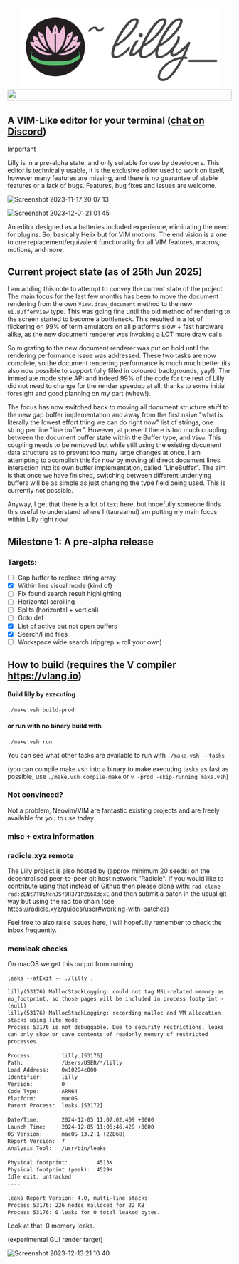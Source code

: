 <div align="center">
  <img src="docs/lilly-banner.png" width="445.4" alt="Lilly">
  <img src="https://github.com/tauraamui/lilly/assets/3159648/270286b3-67a6-48ca-9b9c-4566f605ec66" width="100%" height="25px">
</div>

## A VIM-Like editor for your terminal (<a href="https://discord.gg/N4UG2TfDfd">chat on Discord</a>)

> [!IMPORTANT]
> Lilly is in a pre-alpha state, and only suitable for use by developers.
> This editor is technically usable, it is the exclusive editor used to work on itself,
> however many features are missing, and there is no guarantee of stable features or a lack of bugs.
> Features, bug fixes and issues are welcome.

![Screenshot 2023-11-17 20 07 13](https://github.com/tauraamui/lilly/assets/3159648/12e893ce-0120-4eb4-9d54-71b1a076832c)

![Screenshot 2023-12-01 21 01 45](https://github.com/tauraamui/lilly/assets/3159648/e9023db2-0214-49e1-baad-9a75aa22d291)

An editor designed as a batteries included experience, eliminating the need for plugins. So, basically Helix but for VIM
motions. The end vision is a one to one replacement/equivalent functionality for all VIM features, macros, motions, and more.

## Current project state (as of 25th Jun 2025)

I am adding this note to attempt to convey the current state of the project. The main focus for the last few months has been
to move the document rendering from the own `View.draw_document` method to the new `ui.BufferView` type. This was going fine
until the old method of rendering to the screen started to become a bottleneck. This resulted in a lot of flickering on 99% of term
emulators on all platforms slow + fast hardware alike, as the new document renderer was invoking a LOT more draw calls.

So migrating to the new document renderer was put on hold until the rendering performance issue was addressed. These two tasks
are now complete, so the document rendering performance is much much better (its also now possible to support fully filled in coloured backgrounds, yay!).
The immediate mode style API and indeed 99% of the code for the rest of Lilly did not need to change for the render speedup at all,
thanks to some initial foresight and good planning on my part (whew!).

The focus has now switched back to moving all document structure stuff to the new gap buffer implementation and away from the first naive
"what is literally the lowest effort thing we can do right now" list of strings, one string per line "line buffer". However, at present there
is too much coupling between the document buffer state within the Buffer type, and `View`. This coupling needs to be removed but while still
using the existing document data structure as to prevent too many large changes at once. I am attempting to acomplish this for now by
moving all direct document lines interaction into its own buffer implementation, called "LineBuffer". The aim is that once we have finished,
switching between different underlying buffers will be as simple as just changing the type field being used. This is currently not possible.

Anyway, I get that there is a lot of text here, but hopefully someone finds this useful to understand where I (tauraamui) am putting my main
focus within Lilly right now.

## Milestone 1: A pre-alpha release

### Targets:

- [ ] Gap buffer to replace string array
- [x] Within line visual mode (kind of)
- [ ] Fix found search result highlighting
- [ ] Horizontal scrolling
- [ ] Splits (horizontal + vertical)
- [ ] Goto def
- [x] List of active but not open buffers
- [x] Search/Find files
- [ ] Workspace wide search (ripgrep + roll your own)

## How to build (requires the V compiler https://vlang.io)

#### Build lilly by executing
	./make.vsh build-prod

#### or run with no binary build with
	./make.vsh run

You can see what other tasks are available to run with `./make.vsh --tasks`

(you can compile make.vsh into a binary to make executing tasks as fast as possible, use `./make.vsh compile-make` or `v -prod -skip-running make.vsh`)

### Not convinced?

Not a problem, Neovim/VIM are fantastic existing projects and are freely available for you to use today.

### misc + extra information

### radicle.xyz remote

The Lilly project is also hosted by (approx minimum 20 seeds) on the decentralised peer-to-peer git host network "Radicle".
If you would like to contribute using that instead of Github then please clone with:
`rad clone rad:zENt7TUiNcnJSf9H371PZ66XdgxE` and then submit a patch in the usual git way but using the rad toolchain (see https://radicle.xyz/guides/user#working-with-patches)

Feel free to also raise issues here, I will hopefully remember to check the inbox frequently.


### memleak checks

On macOS we get this output from running:

`leaks --atExit -- ./lilly .`

```
lilly(53176) MallocStackLogging: could not tag MSL-related memory as no_footprint, so those pages will be included in process footprint - (null)
lilly(53176) MallocStackLogging: recording malloc and VM allocation stacks using lite mode
Process 53176 is not debuggable. Due to security restrictions, leaks can only show or save contents of readonly memory of restricted processes.

Process:         lilly [53176]
Path:            /Users/USER/*/lilly
Load Address:    0x10294c000
Identifier:      lilly
Version:         0
Code Type:       ARM64
Platform:        macOS
Parent Process:  leaks [53172]

Date/Time:       2024-12-05 11:07:02.409 +0000
Launch Time:     2024-12-05 11:06:46.429 +0000
OS Version:      macOS 13.2.1 (22D68)
Report Version:  7
Analysis Tool:   /usr/bin/leaks

Physical footprint:         4513K
Physical footprint (peak):  4529K
Idle exit: untracked
----

leaks Report Version: 4.0, multi-line stacks
Process 53176: 226 nodes malloced for 22 KB
Process 53176: 0 leaks for 0 total leaked bytes.
```

Look at that. 0 memory leaks.

(experimental GUI render target)

![Screenshot 2023-12-13 21 10 40](https://github.com/tauraamui/lilly/assets/3159648/17ec7286-ecc2-4e68-addd-9c503afd45ee)
